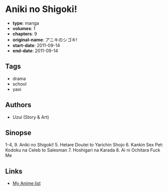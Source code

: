 # Aniki no Shigoki!

-   **type**: manga
-   **volumes**: 1
-   **chapters**: 9
-   **original-name**: アニキのシゴキ!
-   **start-date**: 2011-09-14
-   **end-date**: 2011-09-14

## Tags

-   drama
-   school
-   yaoi

## Authors

-   Uzui (Story & Art)

## Sinopse

1-4, 9. Aniki no Shigoki! 5. Hetare Doutei to Yarichin Shojo 6. Kankin Sex Pet: Kodoku na Celeb to Salesman 7. Hoshigari na Karada 8. Ai ni Ochitara Fuck Me

## Links

-   [My Anime list](https://myanimelist.net/manga/102028/Aniki_no_Shigoki)
